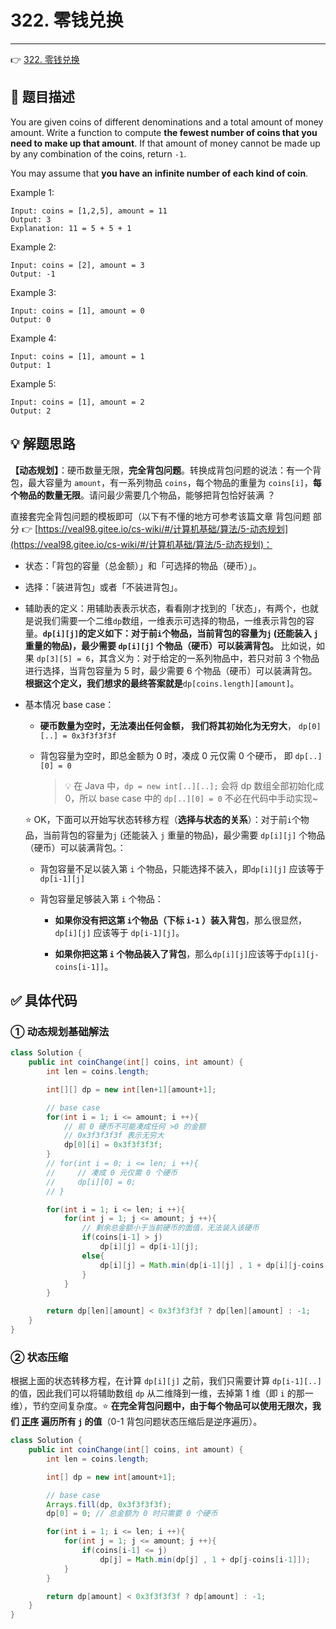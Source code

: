 # 322. 零钱兑换

---

👉 [322. 零钱兑换](https://leetcode-cn.com/problems/coin-change/)

## 📜 题目描述

You are given coins of different denominations and a total amount of money amount. Write a function to compute **the fewest number of coins that you need to make up that amount**. If that amount of money cannot be made up by any combination of the coins, return `-1`.

You may assume that **you have an infinite number of each kind of coin**.

Example 1:

```
Input: coins = [1,2,5], amount = 11
Output: 3
Explanation: 11 = 5 + 5 + 1
```


Example 2:

```
Input: coins = [2], amount = 3
Output: -1
```


Example 3:

```
Input: coins = [1], amount = 0
Output: 0
```


Example 4:

```
Input: coins = [1], amount = 1
Output: 1
```


Example 5:

```
Input: coins = [1], amount = 2
Output: 2
```

## 💡 解题思路 

**【动态规划】**：硬币数量无限，**完全背包问题**。转换成背包问题的说法：有一个背包，最大容量为 `amount`，有一系列物品 `coins`，每个物品的重量为 `coins[i]`，**每个物品的数量无限**。请问最少需要几个物品，能够把背包恰好装满 ？

直接套完全背包问题的模板即可（以下有不懂的地方可参考该篇文章 背包问题 部分  👉 [https://veal98.gitee.io/cs-wiki/#/计算机基础/算法/5-动态规划](https://veal98.gitee.io/cs-wiki/#/计算机基础/算法/5-动态规划)：

- 状态：「背包的容量（总金额）」和「可选择的物品（硬币）」。

- 选择：「装进背包」或者「不装进背包」。

- 辅助表的定义：用辅助表表示状态，看看刚才找到的「状态」，有两个，也就是说我们需要一个二维`dp`数组，一维表示可选择的物品，一维表示背包的容量。**`dp[i][j]`的定义如下：对于前`i`个物品，当前背包的容量为`j` (还能装入 `j` 重量的物品)，最少需要 `dp[i][j]` 个物品（硬币）可以装满背包。** 比如说，如果 `dp[3][5] = 6`，其含义为：对于给定的一系列物品中，若只对前 3 个物品进行选择，当背包容量为 5 时，最少需要 6 个物品（硬币）可以装满背包。**根据这个定义，我们想求的最终答案就是**`dp[coins.length][amount]`。

- 基本情况 base case：

  - **硬币数量为空时，无法凑出任何金额， 我们将其初始化为无穷大**， `dp[0][..] = 0x3f3f3f3f`

  - 背包容量为空时，即总金额为 0 时，凑成 0 元仅需 0 个硬币，  即 `dp[..][0] = 0`

    > 💡 在 Java 中，`dp = new int[..][..];` 会将 dp 数组全部初始化成 0，所以 base case 中的 `dp[..][0] = 0` 不必在代码中手动实现~

  ⭐ OK，下面可以开始写状态转移方程（**选择与状态的关系**）：对于前`i`个物品，当前背包的容量为`j` (还能装入 `j` 重量的物品)，最少需要 `dp[i][j]` 个物品（硬币）可以装满背包。：

  - 背包容量不足以装入第 `i` 个物品，只能选择不装入，即`dp[i][j]` 应该等于 `dp[i-1][j]`

  - 背包容量足够装入第 `i` 个物品：

    - **如果你没有把这第 `i`个物品（下标 `i-1` ）装入背包**，那么很显然，`dp[i][j]` 应该等于 `dp[i-1][j]`。

    - **如果你把这第 `i` 个物品装入了背包**，那么`dp[i][j]`应该等于`dp[i][j-coins[i-1]]`。


## ✅  具体代码 

### ① 动态规划基础解法


```java
class Solution {
    public int coinChange(int[] coins, int amount) {
        int len = coins.length;

        int[][] dp = new int[len+1][amount+1];

        // base case
        for(int i = 1; i <= amount; i ++){
            // 前 0 硬币不可能凑成任何 >0 的金额
            // 0x3f3f3f3f 表示无穷大
            dp[0][i] = 0x3f3f3f3f;
        }
        // for(int i = 0; i <= len; i ++){
        //     // 凑成 0 元仅需 0 个硬币
        //     dp[i][0] = 0;
        // }

        for(int i = 1; i <= len; i ++){
            for(int j = 1; j <= amount; j ++){
                // 剩余总金额小于当前硬币的面值，无法装入该硬币
                if(coins[i-1] > j)
                    dp[i][j] = dp[i-1][j];
                else{
                    dp[i][j] = Math.min(dp[i-1][j] , 1 + dp[i][j-coins[i-1]]);
                }
            }
        }

        return dp[len][amount] < 0x3f3f3f3f ? dp[len][amount] : -1;
    }
}
```

### ② 状态压缩

根据上面的状态转移方程，在计算 `dp[i][j]` 之前，我们只需要计算 `dp[i-1][..]` 的值，因此我们可以将辅助数组 `dp` 从二维降到一维，去掉第 1 维（即 `i` 的那一维），节约空间复杂度。⭐ **在完全背包问题中，由于每个物品可以使用无限次，我们 <u>正序</u> 遍历所有 `j` 的值**（0-1 背包问题状态压缩后是逆序遍历）。

```java
class Solution {
    public int coinChange(int[] coins, int amount) {
        int len = coins.length;

        int[] dp = new int[amount+1];

        // base case
        Arrays.fill(dp, 0x3f3f3f3f);
        dp[0] = 0; // 总金额为 0 时只需要 0 个硬币

        for(int i = 1; i <= len; i ++){
            for(int j = 1; j <= amount; j ++){
                if(coins[i-1] <= j)
                    dp[j] = Math.min(dp[j] , 1 + dp[j-coins[i-1]]);
            }
        }

        return dp[amount] < 0x3f3f3f3f ? dp[amount] : -1;
    }
}
```

